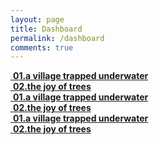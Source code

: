 ```yaml
---
layout: page
title: Dashboard
permalink: /dashboard
comments: true
---
```


<div class="row mb-30px">
    <div class="col-3 col-md-4 col-lg-3 m-3 databox data_01">
        <a href="{{ site.baseurl }}/thesis001">
            <div>
                <img class="" src="{{site.baseurl}}/assets/images/thesis001.jpg" alt="" />
                <b>01.a village trapped underwater</b>
            </div>
        </a>
    </div>
    <div class="col-3 col-md-4 col-lg-3 databox data_02">
        <a href="{{ site.baseurl }}/thesis002">
            <div>
                <img class="" src="{{site.baseurl}}/assets/images/thesis001.jpg" alt="" />
                <b>02.the joy of trees</b>
            </div>
        </a>
    </div>
    <div class="col-3 col-md-4 col-lg-3 databox data_03">
        <a href="{{ site.baseurl }}/thesis003">
            <div>
                <img class="" src="{{site.baseurl}}/assets/images/thesis001.jpg" alt="" />
                <b>01.a village trapped underwater</b>
            </div>
        </a>
    </div>
    <div class="col-3 col-md-4 col-lg-3 databox data_04">
        <a href="{{ site.baseurl }}/thesis004">
            <div>
                <img class="" src="{{site.baseurl}}/assets/images/thesis001.jpg" alt="" />
                <b>02.the joy of trees</b>
            </div>
        </a>
    </div>
    <div class="col-3 col-md-4 col-lg-3 databox data_05">
        <a href="{{ site.baseurl }}/thesis005">
            <div>
                <img class="" src="{{site.baseurl}}/assets/images/thesis001.jpg" alt="" />
                <b>01.a village trapped underwater</b>
            </div>
        </a>
    </div>
    <div class="col-3 col-md-4 col-lg-3 databox data_06">
        <a href="{{ site.baseurl }}/thesis006">
            <div class="">
                <img class="" src="{{site.baseurl}}/assets/images/thesis001.jpg" alt="" />
                <b>02.the joy of trees</b>
            </div>
        </a>
    </div>
</div>
